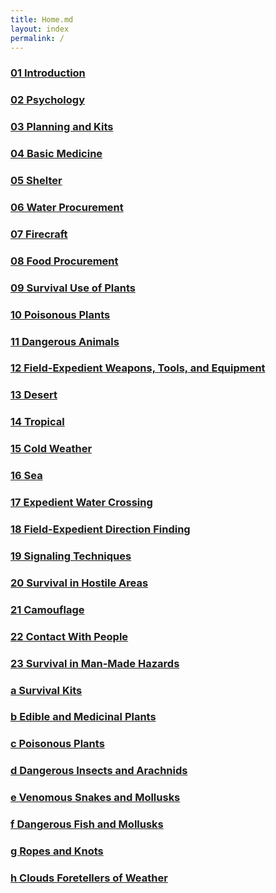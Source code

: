 ```yaml
---
title: Home.md
layout: index
permalink: /
---
```

### [01 Introduction](01)

### [02 Psychology](02)

### [03 Planning and Kits](03)

### [04 Basic Medicine](04)

### [05 Shelter](05)

### [06 Water Procurement](06)

### [07 Firecraft](07)

### [08 Food Procurement](08)

### [09 Survival Use of Plants](09)

### [10 Poisonous Plants](10)

### [11 Dangerous Animals](11)

### [12 Field-Expedient Weapons, Tools, and Equipment](12)

### [13 Desert](13)

### [14 Tropical](14)

### [15 Cold Weather](15)

### [16 Sea](16)

### [17 Expedient Water Crossing](17)

### [18 Field-Expedient Direction Finding](18)

### [19 Signaling Techniques](19)

### [20 Survival in Hostile Areas](20)

### [21 Camouflage](21)

### [22 Contact With People](22)

### [23 Survival in Man-Made Hazards](23)

### [a Survival Kits](a)

### [b Edible and Medicinal Plants](b)

### [c Poisonous Plants](c)

### [d Dangerous Insects and Arachnids](d)

### [e Venomous Snakes and Mollusks](e)

### [f Dangerous Fish and Mollusks](f)

### [g Ropes and Knots](g)

### [h Clouds Foretellers of Weather](h)

